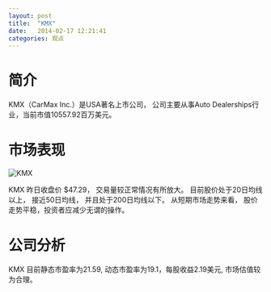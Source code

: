 ```yaml
---
layout: post
title:  "KMX"
date:   2014-02-17 12:21:41
categories: 观点
---
```


# 简介
KMX（CarMax Inc.）是USA著名上市公司，
公司主要从事Auto Dealerships行业，当前市值10557.92百万美元。

# 市场表现

![KMX](http://finviz.com/chart.ashx?t=KMX&ty=c&ta=1&p=d&s=l)

KMX 昨日收盘价 $47.29，
交易量较正常情况有所放大。
目前股价处于20日均线以上，
接近50日均线，
并且处于200日均线以下。
从短期市场走势来看，
股价走势平稳，投资者应减少无谓的操作。

# 公司分析
KMX 目前静态市盈率为21.59, 动态市盈率为19.1，每股收益2.19美元,
市场估值较为合理。
